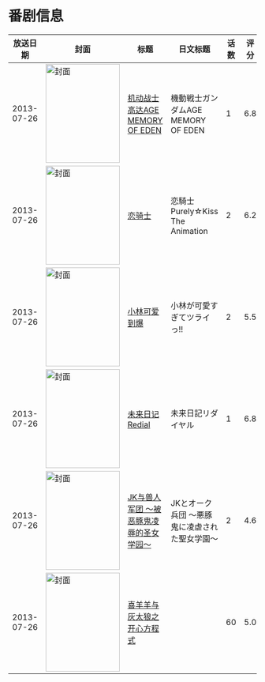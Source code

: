 # 番剧信息

|放送日期|封面|标题|日文标题|话数|评分|评分人数|
|---|---|---|---|---|---|---|
|2013-07-26|<img src="//lain.bgm.tv/pic/cover/c/f8/dc/65601_hf2M3.jpg" alt="封面" style="width:150px;height:200px;object-fit:cover;">|[机动战士高达AGE MEMORY OF EDEN](https://bangumi.tv/subject/65601)|機動戦士ガンダムAGE MEMORY OF EDEN|1|6.8|244人评分|
|2013-07-26|<img src="/img/no_icon_subject.png" alt="封面" style="width:150px;height:200px;object-fit:cover;">|[恋骑士](https://bangumi.tv/subject/74478)|恋騎士 Purely☆Kiss The Animation|2|6.2|464人评分|
|2013-07-26|<img src="//lain.bgm.tv/pic/cover/c/19/5d/75180_9835V.jpg" alt="封面" style="width:150px;height:200px;object-fit:cover;">|[小林可爱到爆](https://bangumi.tv/subject/75180)|小林が可愛すぎてツライっ!!|2|5.5|150人评分|
|2013-07-26|<img src="//lain.bgm.tv/pic/cover/c/03/06/76194_TiZTz.jpg" alt="封面" style="width:150px;height:200px;object-fit:cover;">|[未来日记Redial](https://bangumi.tv/subject/76194)|未来日記リダイヤル|1|6.8|2213人评分|
|2013-07-26|<img src="/img/no_icon_subject.png" alt="封面" style="width:150px;height:200px;object-fit:cover;">|[JK与兽人军团 ～被恶豚鬼凌辱的圣女学园～](https://bangumi.tv/subject/78478)|JKとオーク兵団 ～悪豚鬼に凌虐された聖女学園～|2|4.6|249人评分|
|2013-07-26|<img src="//lain.bgm.tv/pic/cover/c/27/04/90601_883vx.jpg" alt="封面" style="width:150px;height:200px;object-fit:cover;">|[喜羊羊与灰太狼之开心方程式](https://bangumi.tv/subject/90601)||60|5.0|85人评分|
